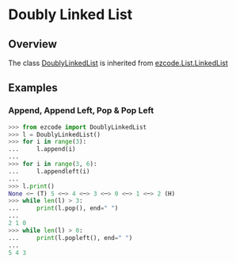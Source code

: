 # Doubly Linked List
## Overview

The class [DoublyLinkedList](../../src/ezcode/List/DoublyLinkedList.py#L10) is inherited from [ezcode.List.LinkedList](../../src/ezcode/List/TailedLinkedList.py#L8)

## Examples
### Append, Append Left, Pop & Pop Left
```python
>>> from ezcode import DoublyLinkedList
>>> l = DoublyLinkedList()
>>> for i in range(3):
...     l.append(i)
... 
>>> for i in range(3, 6):
...     l.appendleft(i)
... 
>>> l.print()
None <─ (T) 5 <─> 4 <─> 3 <─> 0 <─> 1 <─> 2 (H)
>>> while len(l) > 3:
...     print(l.pop(), end=" ")
... 
2 1 0
>>> while len(l) > 0:
...     print(l.popleft(), end=" ")
... 
5 4 3
```